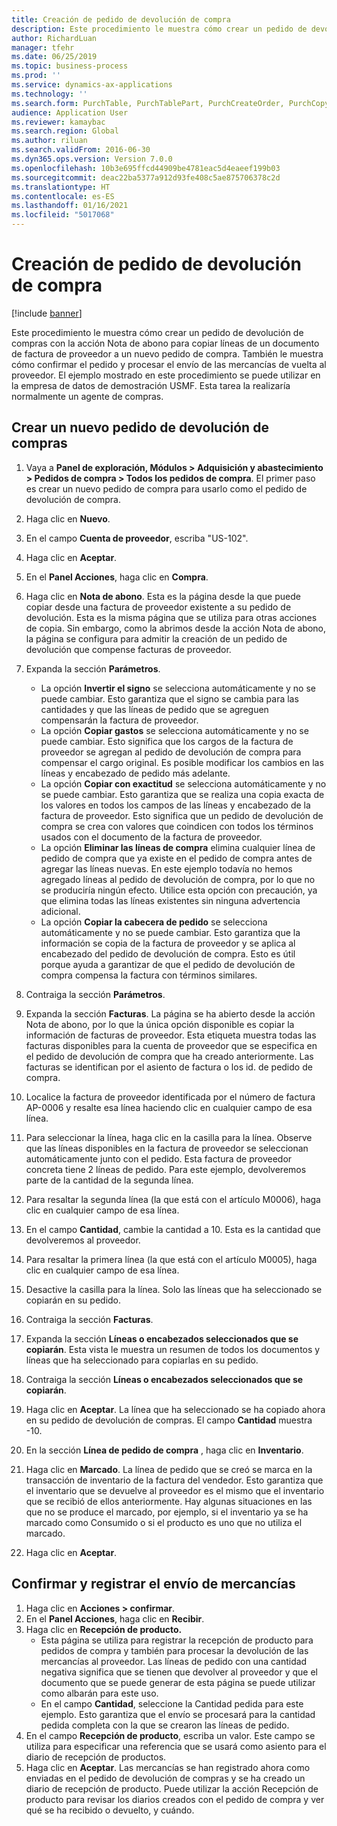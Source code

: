```yaml
---
title: Creación de pedido de devolución de compra
description: Este procedimiento le muestra cómo crear un pedido de devolución de compras con la acción Nota de abono para copiar líneas de un documento de factura de proveedor a un nuevo pedido de compra.
author: RichardLuan
manager: tfehr
ms.date: 06/25/2019
ms.topic: business-process
ms.prod: ''
ms.service: dynamics-ax-applications
ms.technology: ''
ms.search.form: PurchTable, PurchTablePart, PurchCreateOrder, PurchCopying, InventMarking, PurchEditLines
audience: Application User
ms.reviewer: kamaybac
ms.search.region: Global
ms.author: riluan
ms.search.validFrom: 2016-06-30
ms.dyn365.ops.version: Version 7.0.0
ms.openlocfilehash: 10b3e695ffcd44909be4781eac5d4eaeef199b03
ms.sourcegitcommit: deac22ba5377a912d93fe408c5ae875706378c2d
ms.translationtype: HT
ms.contentlocale: es-ES
ms.lasthandoff: 01/16/2021
ms.locfileid: "5017068"
---
```

# <a name="create-a-purchase-return-order"></a>Creación de pedido de devolución de compra

[!include [banner](../../includes/banner.md)]

Este procedimiento le muestra cómo crear un pedido de devolución de compras con la acción Nota de abono para copiar líneas de un documento de factura de proveedor a un nuevo pedido de compra. También le muestra cómo confirmar el pedido y procesar el envío de las mercancías de vuelta al proveedor. El ejemplo mostrado en este procedimiento se puede utilizar en la empresa de datos de demostración USMF. Esta tarea la realizaría normalmente un agente de compras.

## <a name="create-a-new-purchase-return-order"></a>Crear un nuevo pedido de devolución de compras
1. Vaya a **Panel de exploración, Módulos > Adquisición y abastecimiento > Pedidos de compra > Todos los pedidos de compra**. El primer paso es crear un nuevo pedido de compra para usarlo como el pedido de devolución de compra.  
2. Haga clic en **Nuevo**.
3. En el campo **Cuenta de proveedor**, escriba "US-102".
4. Haga clic en **Aceptar**.
5. En el **Panel Acciones**, haga clic en **Compra**.
6. Haga clic en **Nota de abono**. Esta es la página desde la que puede copiar desde una factura de proveedor existente a su pedido de devolución. Esta es la misma página que se utiliza para otras acciones de copia. Sin embargo, como la abrimos desde la acción Nota de abono, la página se configura para admitir la creación de un pedido de devolución que compense facturas de proveedor.  
7. Expanda la sección **Parámetros**.
    - La opción **Invertir el signo** se selecciona automáticamente y no se puede cambiar. Esto garantiza que el signo se cambia para las cantidades y que las líneas de pedido que se agreguen compensarán la factura de proveedor.  
    - La opción **Copiar gastos** se selecciona automáticamente y no se puede cambiar. Esto significa que los cargos de la factura de proveedor se agregan al pedido de devolución de compra para compensar el cargo original. Es posible modificar los cambios en las líneas y encabezado de pedido más adelante.  
    - La opción **Copiar con exactitud** se selecciona automáticamente y no se puede cambiar. Esto garantiza que se realiza una copia exacta de los valores en todos los campos de las líneas y encabezado de la factura de proveedor. Esto significa que un pedido de devolución de compra se crea con valores que coindicen con todos los términos usados con el documento de la factura de proveedor. 
    - La opción **Eliminar las líneas de compra** elimina cualquier línea de pedido de compra que ya existe en el pedido de compra antes de agregar las líneas nuevas. En este ejemplo todavía no hemos agregado líneas al pedido de devolución de compra, por lo que no se produciría ningún efecto. Utilice esta opción con precaución, ya que elimina todas las líneas existentes sin ninguna advertencia adicional.  
    * La opción **Copiar la cabecera de pedido** se selecciona automáticamente y no se puede cambiar. Esto garantiza que la información se copia de la factura de proveedor y se aplica al encabezado del pedido de devolución de compra. Esto es útil porque ayuda a garantizar de que el pedido de devolución de compra compensa la factura con términos similares.  
8. Contraiga la sección **Parámetros**.
9. Expanda la sección **Facturas**. La página se ha abierto desde la acción Nota de abono, por lo que la única opción disponible es copiar la información de facturas de proveedor. Esta etiqueta muestra todas las facturas disponibles para la cuenta de proveedor que se especifica en el pedido de devolución de compra que ha creado anteriormente.   Las facturas se identifican por el asiento de factura o los id. de pedido de compra.
10. Localice la factura de proveedor identificada por el número de factura AP-0006 y resalte esa línea haciendo clic en cualquier campo de esa línea.
11. Para seleccionar la línea, haga clic en la casilla para la línea. Observe que las líneas disponibles en la factura de proveedor se seleccionan automáticamente junto con el pedido. Esta factura de proveedor concreta tiene 2 líneas de pedido. Para este ejemplo, devolveremos parte de la cantidad de la segunda línea.
12. Para resaltar la segunda línea (la que está con el artículo M0006), haga clic en cualquier campo de esa línea.
13. En el campo **Cantidad**, cambie la cantidad a 10. Esta es la cantidad que devolveremos al proveedor. 
14. Para resaltar la primera línea (la que está con el artículo M0005), haga clic en cualquier campo de esa línea.
15. Desactive la casilla para la línea. Solo las líneas que ha seleccionado se copiarán en su pedido.
16. Contraiga la sección **Facturas**.
17. Expanda la sección **Líneas o encabezados seleccionados que se copiarán**. Esta vista le muestra un resumen de todos los documentos y líneas que ha seleccionado para copiarlas en su pedido.  
18. Contraiga la sección **Líneas o encabezados seleccionados que se copiarán**.
19. Haga clic en **Aceptar**. La línea que ha seleccionado se ha copiado ahora en su pedido de devolución de compras. El campo **Cantidad** muestra -10.   
20. En la sección **Línea de pedido de compra** , haga clic en **Inventario**.
21. Haga clic en **Marcado**. La línea de pedido que se creó se marca en la transacción de inventario de la factura del vendedor. Esto garantiza que el inventario que se devuelve al proveedor es el mismo que el inventario que se recibió de ellos anteriormente. Hay algunas situaciones en las que no se produce el marcado, por ejemplo, si el inventario ya se ha marcado como Consumido o si el producto es uno que no utiliza el marcado.  

22. Haga clic en **Aceptar**.

## <a name="confirm-and-record-the-shipment-of-goods"></a>Confirmar y registrar el envío de mercancías
1. Haga clic en **Acciones > confirmar**.
2. En el **Panel Acciones**, haga clic en **Recibir**.
3. Haga clic en **Recepción de producto.**
    - Esta página se utiliza para registrar la recepción de producto para pedidos de compra y también para procesar la devolución de las mercancías al proveedor. Las líneas de pedido con una cantidad negativa significa que se tienen que devolver al proveedor y que el documento que se puede generar de esta página se puede utilizar como albarán para este uso.   
    - En el campo **Cantidad**, seleccione la Cantidad pedida para este ejemplo. Esto garantiza que el envío se procesará para la cantidad pedida completa con la que se crearon las líneas de pedido.   
4. En el campo **Recepción de producto**, escriba un valor. Este campo se utiliza para especificar una referencia que se usará como asiento para el diario de recepción de productos.  
5. Haga clic en **Aceptar**. Las mercancías se han registrado ahora como enviadas en el pedido de devolución de compras y se ha creado un diario de recepción de producto. Puede utilizar la acción Recepción de producto para revisar los diarios creados con el pedido de compra y ver qué se ha recibido o devuelto, y cuándo.  

